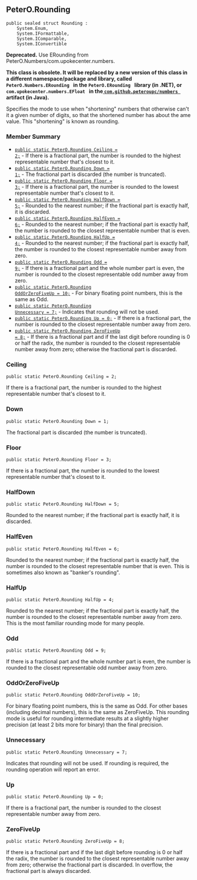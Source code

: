 ## PeterO.Rounding

    public sealed struct Rounding :
        System.Enum,
        System.IFormattable,
        System.IComparable,
        System.IConvertible

<b>Deprecated.</b> Use ERounding from PeterO.Numbers/com.upokecenter.numbers.

<b>This class is obsolete. It will be replaced by a new version of this class in a different namespace/package and library, called `PeterO.Numbers.ERounding
          ` in the `PeterO.ERounding
          ` library (in .NET), or `com.upokecenter.numbers.EFloat
          ` in the<a href="https://github.com/peteroupc/numbers-java"> `com.github.peteroupc/numbers
            ` </a>artifact (in Java).</b>

Specifies the mode to use when "shortening" numbers that otherwise can't it a given number of digits, so that the shortened number has about the ame value. This "shortening" is known as rounding.

### Member Summary
* <code>[public static PeterO.Rounding Ceiling = 2;](#Ceiling)</code> - If there is a fractional part, the number is rounded to the highest representable number that's closest to it.
* <code>[public static PeterO.Rounding Down = 1;](#Down)</code> - The fractional part is discarded (the number is truncated).
* <code>[public static PeterO.Rounding Floor = 3;](#Floor)</code> - If there is a fractional part, the number is rounded to the lowest representable number that's closest to it.
* <code>[public static PeterO.Rounding HalfDown = 5;](#HalfDown)</code> - Rounded to the nearest number; if the fractional part is exactly half, it is discarded.
* <code>[public static PeterO.Rounding HalfEven = 6;](#HalfEven)</code> - Rounded to the nearest number; if the fractional part is exactly half, the number is rounded to the closest representable number that is even.
* <code>[public static PeterO.Rounding HalfUp = 4;](#HalfUp)</code> - Rounded to the nearest number; if the fractional part is exactly half, the number is rounded to the closest representable number away from zero.
* <code>[public static PeterO.Rounding Odd = 9;](#Odd)</code> - If there is a fractional part and the whole number part is even, the number is rounded to the closest representable odd number away from zero.
* <code>[public static PeterO.Rounding OddOrZeroFiveUp = 10;](#OddOrZeroFiveUp)</code> - For binary floating point numbers, this is the same as Odd.
* <code>[public static PeterO.Rounding Unnecessary = 7;](#Unnecessary)</code> - Indicates that rounding will not be used.
* <code>[public static PeterO.Rounding Up = 0;](#Up)</code> - If there is a fractional part, the number is rounded to the closest representable number away from zero.
* <code>[public static PeterO.Rounding ZeroFiveUp = 8;](#ZeroFiveUp)</code> - If there is a fractional part and if the last digit before rounding is 0 or half the radix, the number is rounded to the closest representable number away from zero; otherwise the fractional part is discarded.

<a id="Ceiling"></a>
### Ceiling

    public static PeterO.Rounding Ceiling = 2;

If there is a fractional part, the number is rounded to the highest representable number that's closest to it.

<a id="Down"></a>
### Down

    public static PeterO.Rounding Down = 1;

The fractional part is discarded (the number is truncated).

<a id="Floor"></a>
### Floor

    public static PeterO.Rounding Floor = 3;

If there is a fractional part, the number is rounded to the lowest representable number that's closest to it.

<a id="HalfDown"></a>
### HalfDown

    public static PeterO.Rounding HalfDown = 5;

Rounded to the nearest number; if the fractional part is exactly half, it is discarded.

<a id="HalfEven"></a>
### HalfEven

    public static PeterO.Rounding HalfEven = 6;

Rounded to the nearest number; if the fractional part is exactly half, the number is rounded to the closest representable number that is even. This is sometimes also known as "banker's rounding".

<a id="HalfUp"></a>
### HalfUp

    public static PeterO.Rounding HalfUp = 4;

Rounded to the nearest number; if the fractional part is exactly half, the number is rounded to the closest representable number away from zero. This is the most familiar rounding mode for many people.

<a id="Odd"></a>
### Odd

    public static PeterO.Rounding Odd = 9;

If there is a fractional part and the whole number part is even, the number is rounded to the closest representable odd number away from zero.

<a id="OddOrZeroFiveUp"></a>
### OddOrZeroFiveUp

    public static PeterO.Rounding OddOrZeroFiveUp = 10;

For binary floating point numbers, this is the same as Odd. For other bases (including decimal numbers), this is the same as ZeroFiveUp. This rounding mode is useful for rounding intermediate results at a slightly higher precision (at least 2 bits more for binary) than the final precision.

<a id="Unnecessary"></a>
### Unnecessary

    public static PeterO.Rounding Unnecessary = 7;

Indicates that rounding will not be used. If rounding is required, the rounding operation will report an error.

<a id="Up"></a>
### Up

    public static PeterO.Rounding Up = 0;

If there is a fractional part, the number is rounded to the closest representable number away from zero.

<a id="ZeroFiveUp"></a>
### ZeroFiveUp

    public static PeterO.Rounding ZeroFiveUp = 8;

If there is a fractional part and if the last digit before rounding is 0 or half the radix, the number is rounded to the closest representable number away from zero; otherwise the fractional part is discarded. In overflow, the fractional part is always discarded.

